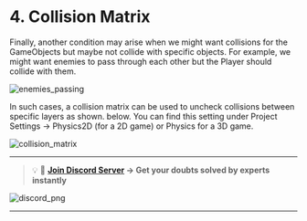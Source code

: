 # 4. Collision Matrix

Finally, another condition may arise when we might want collisions for the GameObjects but maybe not collide with specific objects. For example, we might want enemies to pass through each other but the Player should collide with them.

![enemies_passing](https://user-images.githubusercontent.com/44625252/152812436-ba838a58-b13c-40f8-a12f-47d69685d9ed.PNG)

In such cases, a collision matrix can be used to uncheck collisions between specific layers as shown. below. You can find this setting under Project Settings → Physics2D (for a 2D game) or Physics for a 3D game.

![collision_matrix](https://user-images.githubusercontent.com/44625252/152812499-2e923ec3-3cfa-4a6d-95d0-031fefc95f40.PNG)

---
<aside>

> 💡 🚀 **[Join Discord Server](https://discord.gg/J5zDscnzms) → Get your doubts solved by experts instantly**
</aside>

![discord_png](https://user-images.githubusercontent.com/44625252/152805317-45a22cd7-fbf5-49cc-a13d-01282d498b03.png)

---
